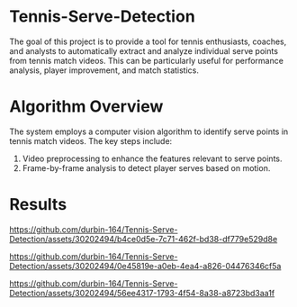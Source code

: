 # Tennis-Serve-Detection

The goal of this project is to provide a tool for tennis 
enthusiasts, coaches, and analysts to automatically extract 
and analyze individual serve points from tennis match videos. 
This can be particularly useful for performance analysis, player
improvement, and match statistics.


# Algorithm Overview
The system employs a computer vision algorithm to identify serve points in tennis match videos. The key steps include:

1. Video preprocessing to enhance the features relevant to serve points.
2. Frame-by-frame analysis to detect player serves based on motion.


# Results



https://github.com/durbin-164/Tennis-Serve-Detection/assets/30202494/b4ce0d5e-7c71-462f-bd38-df779e529d8e



https://github.com/durbin-164/Tennis-Serve-Detection/assets/30202494/0e45819e-a0eb-4ea4-a826-04476346cf5a



https://github.com/durbin-164/Tennis-Serve-Detection/assets/30202494/56ee4317-1793-4f54-8a38-a8723bd3aa1f



